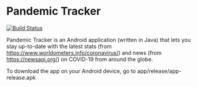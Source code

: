 # Pandemic Tracker
[![Build Status](https://travis-ci.com/suudupa/Pandemic-Tracker.svg?branch=dev)](https://travis-ci.com/suudupa/Pandemic-Tracker)

Pandemic Tracker is an Android application (written in Java) that lets you stay up-to-date with the latest stats (from https://www.worldometers.info/coronavirus/) and news (from https://newsapi.org/) on COVID-19 from around the globe.

To download the app on your Android device, go to app/release/app-release.apk
